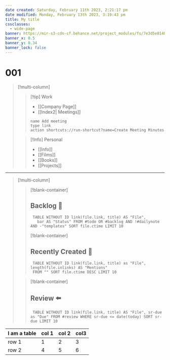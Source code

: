 ```yaml
---
date created: Saturday, February 11th 2023, 2:21:17 pm
date modified: Monday, February 13th 2023, 3:19:43 pm
title: My title
cssclasses:
  - wide-page
banner: https://mir-s3-cdn-cf.behance.net/project_modules/fs/7e3d5e81488145.5d050548d72a7.jpg
banner_x: 0.5
banner_y: 0.34
banner_lock: false
---
```


# 001


> [!multi-column]
>
>> [!tip] Work  
>> - [[Company Page]]
>> - [[Index2| Meetings]]
>> ```button
>> name Add meeting
>> type link
>> action shortcuts://run-shortcut?name=Create Meeting Minutes
>> ```
>
>> [!Info] Personal  
>> - [[Info]]
>> - [[Films]]
>> - [[Books]]
>> - [[Projects]]
>

---

> [!multi-column]
>> [!blank-container]
>> ## Backlog 🚧
>> ```dataview
>>  TABLE WITHOUT ID link(file.link, title) AS "File",
>>    bar AS "Status" FROM #todo OR #backlog AND !#dailynote AND -"templates" SORT file.ctime LIMIT 10
>> ```
>> [!blank-container]
>> ## Recently Created 🐣
>> ```dataview
>>  TABLE WITHOUT ID link(file.link, title) as "File", length(file.inlinks) AS "Mentions"
>>  FROM "" SORT file.ctime DESC LIMIT 10
>> ```
>
>> [!blank-container]
>> ## Review ⬅️
>> ```dataview
>>  TABLE WITHOUT ID link(file.link, title) AS "File", sr-due as "Due" FROM #review WHERE sr-due <= date(today) SORT sr-due LIMIT 10
>> ```



| **I am a table** | **col 1** | **col 2** | **col3** |
| ---------------- | --------- | --------- | -------- |
| row 1            | 1         | 2         | 3        |
| row 2            | 4         | 5         | 6        |
